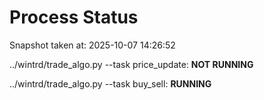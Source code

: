 # Process Status

Snapshot taken at: 2025-10-07 14:26:52

../wintrd/trade_algo.py --task price_update: **NOT RUNNING**

../wintrd/trade_algo.py --task buy_sell: **RUNNING**


